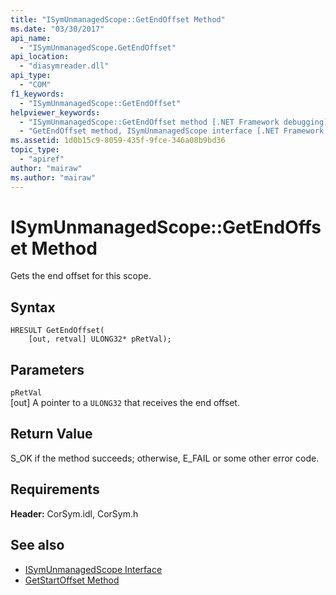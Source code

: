 ```yaml
---
title: "ISymUnmanagedScope::GetEndOffset Method"
ms.date: "03/30/2017"
api_name: 
  - "ISymUnmanagedScope.GetEndOffset"
api_location: 
  - "diasymreader.dll"
api_type: 
  - "COM"
f1_keywords: 
  - "ISymUnmanagedScope::GetEndOffset"
helpviewer_keywords: 
  - "ISymUnmanagedScope::GetEndOffset method [.NET Framework debugging]"
  - "GetEndOffset method, ISymUnmanagedScope interface [.NET Framework debugging]"
ms.assetid: 1d0b15c9-8059-435f-9fce-346a08b9bd36
topic_type: 
  - "apiref"
author: "mairaw"
ms.author: "mairaw"
---
```

# ISymUnmanagedScope::GetEndOffset Method
Gets the end offset for this scope.  
  
## Syntax  
  
```  
HRESULT GetEndOffset(  
    [out, retval] ULONG32* pRetVal);  
```  
  
## Parameters  
 `pRetVal`  
 [out] A pointer to a `ULONG32` that receives the end offset.  
  
## Return Value  
 S_OK if the method succeeds; otherwise, E_FAIL or some other error code.  
  
## Requirements  
 **Header:** CorSym.idl, CorSym.h  
  
## See also

- [ISymUnmanagedScope Interface](../../../../docs/framework/unmanaged-api/diagnostics/isymunmanagedscope-interface.md)
- [GetStartOffset Method](../../../../docs/framework/unmanaged-api/diagnostics/isymunmanagedscope-getstartoffset-method.md)
